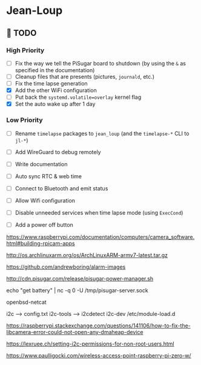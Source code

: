 # Jean-Loup

## 🚧 TODO
### High Priority
- [ ] Fix the way we tell the PiSugar board to shutdown (by using the `&` as specified in the documentation)
- [ ] Cleanup files that are presents (pictures, `journald`, etc.)
- [ ] Fix the time lapse generation
- [x] Add the other WiFi configuration
- [ ] Put back the `systemd.volatile=overlay` kernel flag
- [x] Set the auto wake up after 1 day
### Low Priority
- [ ] Rename `timelapse` packages to `jean_loup` (and the `timelapse-*` CLI to `jl-*`)
- [ ] Add WireGuard to debug remotely
- [ ] Write documentation
- [ ] Auto sync RTC & web time
- [ ] Connect to Bluetooth and emit status
- [ ] Allow Wifi configuration
- [ ] Disable unneeded services when time lapse mode (using `ExecCond`)
- [ ] Add a power off button


https://www.raspberrypi.com/documentation/computers/camera_software.html#building-rpicam-apps

http://os.archlinuxarm.org/os/ArchLinuxARM-armv7-latest.tar.gz


https://github.com/andrewboring/alarm-images

http://cdn.pisugar.com/release/pisugar-power-manager.sh

echo "get battery" | nc -q 0 -U /tmp/pisugar-server.sock

openbsd-netcat

i2c --> config.txt
i2c-tools --> i2cdetect
i2c-dev /etc/module-load.d

https://raspberrypi.stackexchange.com/questions/141106/how-to-fix-the-libcamera-error-could-not-open-any-dmaheap-device

https://lexruee.ch/setting-i2c-permissions-for-non-root-users.html

https://www.paulligocki.com/wireless-access-point-raspberry-pi-zero-w/
